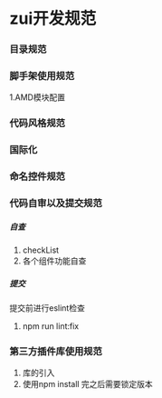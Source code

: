 # zui开发规范

### 目录规范

### 脚手架使用规范
1.AMD模块配置

### 代码风格规范

### 国际化

### 命名控件规范

### 代码自审以及提交规范
##### 自查
1. checkList
2. 各个组件功能自查

##### 提交
提交前进行eslint检查
1. npm run lint:fix


### 第三方插件库使用规范

1. 库的引入
2. 使用npm install 完之后需要锁定版本
